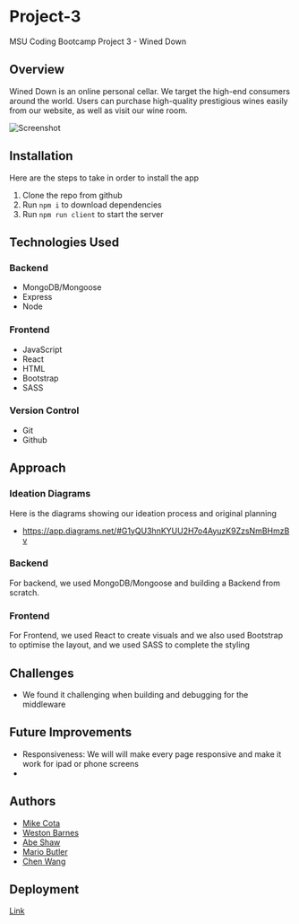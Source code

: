 # Project-3
MSU Coding Bootcamp Project 3 - Wined Down
## Overview

Wined Down is an online personal cellar. We target the high-end consumers around the world. Users can purchase high-quality prestigious wines easily from our website, as well as visit our wine room.

![Screenshot](screenshotlink)

## Installation
Here are the steps to take in order to install the app

1. Clone the repo from github
1. Run `npm i` to download dependencies
1. Run `npm run client` to start the server


## Technologies Used

### Backend
- MongoDB/Mongoose
- Express
- Node
### Frontend
- JavaScript
- React
- HTML
- Bootstrap
- SASS

### Version Control
- Git
- Github

## Approach 

### Ideation Diagrams 
Here is the diagrams showing our ideation process and original planning
- https://app.diagrams.net/#G1yQU3hnKYUU2H7o4AyuzK9ZzsNmBHmzBv

### Backend

For backend, we used MongoDB/Mongoose and building a Backend from scratch.

### Frontend

For Frontend, we used React to create visuals and we also used Bootstrap to optimise the layout, and we used SASS to complete the styling

## Challenges

- We found it challenging when building and debugging for the middleware


## Future Improvements

- Responsiveness: We will will make every page responsive and make it work for ipad or phone screens
- 

## Authors

- [Mike Cota](https://github.com/mikecota09)
- [Weston Barnes](https://github.com/BKWes)
- [Abe Shaw](https://github.com/abeshaw97)
- [Mario Butler]()
- [Chen Wang](https://github.com/wangheer2010)

## Deployment

[Link](https://wined-down.herokuapp.com/)
